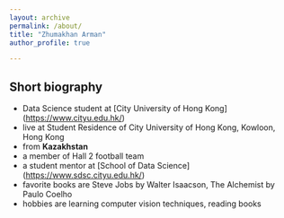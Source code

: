 ```yaml
---
layout: archive
permalink: /about/
title: "Zhumakhan Arman"
author_profile: true

---
```

## Short biography

- Data Science student at [City University of Hong Kong] (https://www.cityu.edu.hk/)
- live at Student Residence of City University of Hong Kong, Kowloon, Hong Kong
- from **Kazakhstan**
- a member of Hall 2 football team
- a student mentor at [School of Data Science] (https://www.sdsc.cityu.edu.hk/)
- favorite books are Steve Jobs by Walter Isaacson, The Alchemist by Paulo Coelho
- hobbies are learning computer vision techniques, reading books
